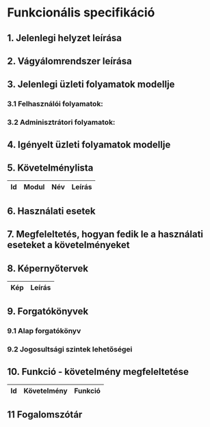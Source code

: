 # Funkcionális specifikáció

## 1. Jelenlegi helyzet leírása

## 2. Vágyálomrendszer leírása

## 3. Jelenlegi üzleti folyamatok modellje

### 3.1 Felhasználói folyamatok:

### 3.2 Adminisztrátori folyamatok:

## 4. Igényelt üzleti folyamatok modellje

## 5. Követelménylista

| Id  | Modul | Név | Leírás |
| :-: | :---: | :-: | :----: |

## 6. Használati esetek

## 7. Megfeleltetés, hogyan fedik le a használati eseteket a követelményeket

## 8. Képernyőtervek

| Kép | Leírás |
| :-: | :----: |

## 9. Forgatókönyvek

### 9.1 Alap forgatókönyv

### 9.2 Jogosultsági szintek lehetőségei

## 10. Funkció - követelmény megfeleltetése

| Id  | Követelmény | Funkció |
| :-: | :---------: | :-----: |

## 11 Fogalomszótár
